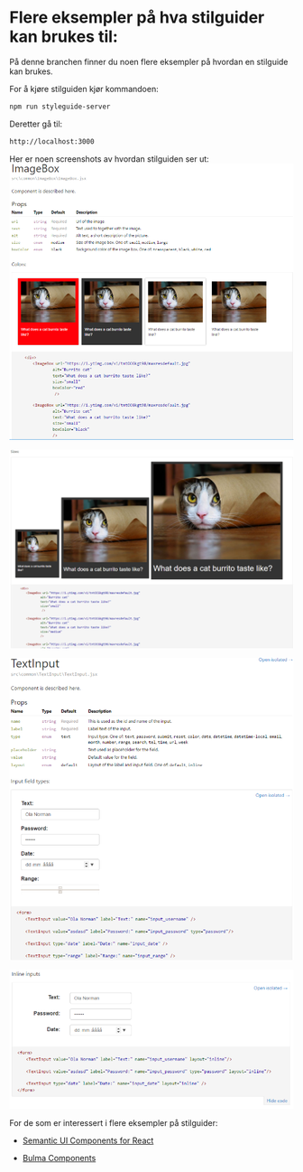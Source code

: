 # Flere eksempler på hva stilguider kan brukes til:

På denne branchen finner du noen flere eksempler på hvordan en stilguide kan brukes.

For å kjøre stilguiden kjør kommandoen: 

```html
npm run styleguide-server
```

Deretter gå til:
```html
http://localhost:3000
```

Her er noen screenshots av hvordan stilguiden ser ut:
![ImageBox components][extra-style-guide-1]

![ImageBox components][extra-style-guide-2]

![ImageBox components][extra-style-guide-3]

![ImageBox components][extra-style-guide-4]


For de som er interessert i flere eksempler på stilguider:

* [Semantic UI Components for React](http://hallister.github.io/semantic-react/)

* [Bulma Components](http://bokuweb.github.io/re-bulma/)


[extra-style-guide-1]: ./img/extra-style-guide-1.png
[extra-style-guide-2]: ./img/extra-style-guide-2.png
[extra-style-guide-3]: ./img/extra-style-guide-3.png
[extra-style-guide-4]: ./img/extra-style-guide-4.png



